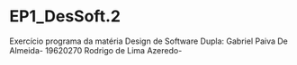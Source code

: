 # EP1_DesSoft.2
Exercício programa da matéria Design de Software
Dupla:
Gabriel Paiva De Almeida-  19620270
Rodrigo de Lima Azeredo-
